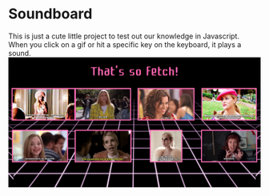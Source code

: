 <h1>Soundboard</h1>
This is just a cute little project to test out our knowledge in Javascript.
<br>
When you click on a gif or hit a specific key on the keyboard, it plays a sound.
<img src="https://github.com/elise-lcdb/Academic-Projects/blob/master/Web%20Development/April%202018/SoundBoard%20-%20JavaScript/soundboard.JPG?raw=true">